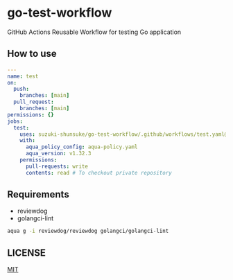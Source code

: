 # go-test-workflow

GitHub Actions Reusable Workflow for testing Go application

## How to use

```yaml
---
name: test
on:
  push:
    branches: [main]
  pull_request:
    branches: [main]
permissions: {}
jobs:
  test:
    uses: suzuki-shunsuke/go-test-workflow/.github/workflows/test.yaml@fc631d6d1b9b19730fc20dcde15966497469d7fe # v0.1.1
    with:
      aqua_policy_config: aqua-policy.yaml
      aqua_version: v1.32.3
    permissions:
      pull-requests: write
      contents: read # To checkout private repository
```

## Requirements

- reviewdog
- golangci-lint

```sh
aqua g -i reviewdog/reviewdog golangci/golangci-lint
```

## LICENSE

[MIT](LICENSE)
